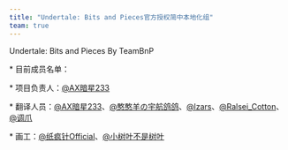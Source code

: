 ```yaml
---
title: "Undertale: Bits and Pieces官方授权简中本地化组"
team: true
---
```


Undertale: Bits and Pieces By TeamBnP

\* 目前成员名单：

<!-- prettier-ignore -->
\* 项目负责人：[@AX暗星233](https://space.bilibili.com/443074427)

<!-- prettier-ignore -->
\* 翻译人员：[@AX暗星233](https://space.bilibili.com/443074427)、[@憨憨羊の宇航鸽鸽](https://space.bilibili.com/252906762)、[@lzars](https://space.bilibili.com/314848329)、[@Ralsei_Cotton](https://space.bilibili.com/1646638995)、[@调爪](https://space.bilibili.com/485880984)

<!-- prettier-ignore -->
\* 画工：[@纸疯针Official](https://space.bilibili.com/440126325)、[@小树叶不是树叶](https://space.bilibili.com/500995957)
